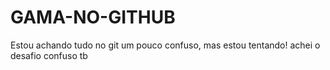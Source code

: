 # GAMA-NO-GITHUB

Estou achando tudo no git um pouco confuso, mas estou tentando!
achei o desafio confuso tb
